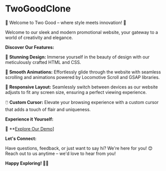 # TwoGoodClone

🌟 Welcome to Two Good – where style meets innovation! 🌟

Welcome to our sleek and modern promotional website, your gateway to a world of creativity and elegance.

**Discover Our Features:**

🎨 **Stunning Design:** Immerse yourself in the beauty of design with our meticulously crafted HTML and CSS.

🚀 **Smooth Animations:** Effortlessly glide through the website with seamless scrolling and animations powered by Locomotive Scroll and GSAP libraries.

📱 **Responsive Layout:** Seamlessly switch between devices as our website adjusts to fit any screen size, ensuring a perfect viewing experience.

🖱️ **Custom Cursor:** Elevate your browsing experience with a custom cursor that adds a touch of flair and uniqueness.

**Experience it Yourself:**

🔗 **[Explore Our Demo](https://pranali9922.github.io/TwoGoodClone/)]

**Let's Connect:**

Have questions, feedback, or just want to say hi? We're here for you! 😊 Reach out to us anytime – we'd love to hear from you!

**Happy Exploring! 🚀✨**

